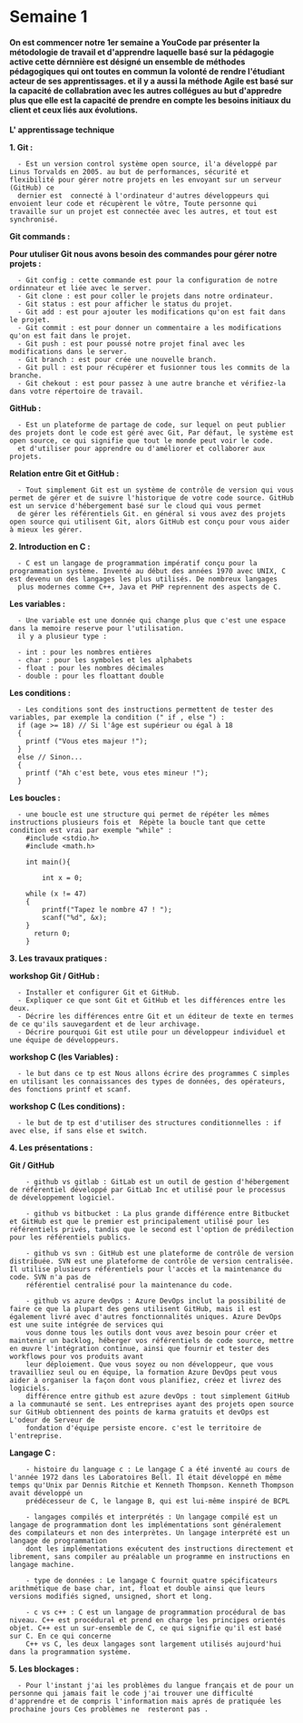 # Semaine 1

#### On est commencer notre 1er semaine a YouCode par présenter la métodologie de travail et d'apprendre laquelle basé sur la pédagogie active cette dérnnière est désigné un ensemble de méthodes pédagogiques qui ont toutes en commun la volonté de rendre l'étudiant acteur de ses apprentissages. et il y a aussi la méthode Agile est basé sur la capacité de collabration avec les autres collégues au but d'appredre plus que elle est la capacité de prendre en compte les besoins initiaux du client et ceux liés aux évolutions.

**L' apprentissage technique**

**1. Git :**  

      - Est un version control système open source, il'a développé par Linus Torvalds en 2005. au but de performances, sécurité et flexibilité pour gérer notre projets en les envoyant sur un serveur (GitHub) ce 
      dernier est  connecté à l'ordinateur d'autres développeurs qui envoient leur code et récupèrent le vôtre, Toute personne qui travaille sur un projet est connectée avec les autres, et tout est synchronisé.

 **Git commands :**

  **Pour utuliser Git nous avons besoin des commandes pour gérer notre projets :**

      - Git config : cette commande est pour la configuration de notre ordinnateur et liée avec le server.
      - Git clone : est pour coller le projets dans notre ordinateur.
      - Git status : est pour afficher le status du projet.
      - Git add : est pour ajouter les modifications qu'on est fait dans le projet.
      - Git commit : est pour donner un commentaire a les modifications qu'on est fait dans le projet.
      - Git push : est pour poussé notre projet final avec les modifications dans le server.
      - Git branch : est pour crée une nouvelle branch.
      - Git pull : est pour récupérer et fusionner tous les commits de la branche.
      - Git chekout : est pour passez à une autre branche et vérifiez-la dans votre répertoire de travail.

  **GitHub :**

      - Est un plateforme de partage de code, sur lequel on peut publier des projets dont le code est géré avec Git, Par défaut, le système est open source, ce qui signifie que tout le monde peut voir le code.
      et d'utiliser pour apprendre ou d'améliorer et collaborer aux projets.

  **Relation entre Git et GitHub :**

      - Tout simplement Git est un système de contrôle de version qui vous permet de gérer et de suivre l'historique de votre code source. GitHub est un service d'hébergement basé sur le cloud qui vous permet 
      de gérer les référentiels Git. en général si vous avez des projets open source qui utilisent Git, alors GitHub est conçu pour vous aider à mieux les gérer.

**2. Introduction en C :** 

      - C est un langage de programmation impératif conçu pour la programmation système. Inventé au début des années 1970 avec UNIX, C est devenu un des langages les plus utilisés. De nombreux langages 
      plus modernes comme C++, Java et PHP reprennent des aspects de C.

  **Les variables :**

      - Une variable est une donnée qui change plus que c'est une espace dans la memoire reserve pour l'utilisation.
      il y a plusieur type :

      - int : pour les nombres entières
      - char : pour les symboles et les alphabets
      - float : pour les nombres décimales
      - double : pour les floattant double

  **Les conditions :**

      - Les conditions sont des instructions permettent de tester des variables, par exemple la condition (" if , else ") :
      if (age >= 18) // Si l'âge est supérieur ou égal à 18
      {
        printf ("Vous etes majeur !");
      }
      else // Sinon...
      {
        printf ("Ah c'est bete, vous etes mineur !");
      }

  **Les boucles :**

      - une boucle est une structure qui permet de répéter les mêmes instructions plusieurs fois et  Répète la boucle tant que cette condition est vrai par exemple "while" : 
        #include <stdio.h>
        #include <math.h>

        int main(){
            
            int x = 0;

        while (x != 47)
        {
            printf("Tapez le nombre 47 ! ");
            scanf("%d", &x);
        }
          return 0;
        }

**3. Les travaux pratiques :**

  **workshop Git / GitHub :**

      - Installer et configurer Git et GitHub.
      - Expliquer ce que sont Git et GitHub et les différences entre les deux.
      - Décrire les différences entre Git et un éditeur de texte en termes de ce qu'ils sauvegardent et de leur archivage.
      - Décrire pourquoi Git est utile pour un développeur individuel et une équipe de développeurs.

  **workshop C (les Variables) :** 
        
      - le but dans ce tp est Nous allons écrire des programmes C simples en utilisant les connaissances des types de données, des opérateurs, des fonctions printf et scanf.

  **workshop C (Les conditions) :**

      - le but de tp est d'utiliser des structures conditionnelles : if avec else, if sans else et switch.

**4. Les présentations :**

  **Git / GitHub**

        - github vs gitlab : GitLab est un outil de gestion d'hébergement de référentiel développé par GitLab Inc et utilisé pour le processus de développement logiciel.

        - github vs bitbucket : La plus grande différence entre Bitbucket et GitHub est que le premier est principalement utilisé pour les référentiels privés, tandis que le second est l'option de prédilection pour les référentiels publics.

        - github vs svn : GitHub est une plateforme de contrôle de version distribuée. SVN est une plateforme de contrôle de version centralisée. Il utilise plusieurs référentiels pour l'accès et la maintenance du code. SVN n'a pas de 
        référentiel centralisé pour la maintenance du code.

        - github vs azure devOps : Azure DevOps inclut la possibilité de faire ce que la plupart des gens utilisent GitHub, mais il est également livré avec d'autres fonctionnalités uniques. Azure DevOps est une suite intégrée de services qui 
        vous donne tous les outils dont vous avez besoin pour créer et maintenir un backlog, héberger vos référentiels de code source, mettre en œuvre l'intégration continue, ainsi que fournir et tester des workflows pour vos produits avant 
        leur déploiement. Que vous soyez ou non développeur, que vous travailliez seul ou en équipe, la formation Azure DevOps peut vous aider à organiser la façon dont vous planifiez, créez et livrez des logiciels.
        différence entre github est azure devOps : tout simplement GitHub a la communauté se sent. Les entreprises ayant des projets open source sur GitHub obtiennent des points de karma gratuits et devOps est L'odeur de Serveur de 
        fondation d'équipe persiste encore. c'est le territoire de l'entreprise.

**Langage C :**

        - histoire du language c : Le langage C a été inventé au cours de l'année 1972 dans les Laboratoires Bell. Il était développé en même temps qu'Unix par Dennis Ritchie et Kenneth Thompson. Kenneth Thompson avait développé un 
        prédécesseur de C, le langage B, qui est lui-même inspiré de BCPL

        - langages compilés et interprétés : Un langage compilé est un langage de programmation dont les implémentations sont généralement des compilateurs et non des interprètes. Un langage interprété est un langage de programmation 
        dont les implémentations exécutent des instructions directement et librement, sans compiler au préalable un programme en instructions en langage machine.

        - type de données : Le langage C fournit quatre spécificateurs arithmétique de base char, int, float et double ainsi que leurs versions modifiés signed, unsigned, short et long.

        - c vs c++ : C est un langage de programmation procédural de bas niveau. C++ est procédural et prend en charge les principes orientés objet. C++ est un sur-ensemble de C, ce qui signifie qu'il est basé sur C. En ce qui concerne 
        C++ vs C, les deux langages sont largement utilisés aujourd'hui dans la programmation système.

**5. Les blockages :** 

      - Pour l'instant j'ai les problèmes du langue français et de pour un personne qui jamais fait le code j'ai trouver une difficulté d'apprendre et de compris l'information mais aprés de pratiquée les prochaine jours Ces problèmes ne  resteront pas .
      
